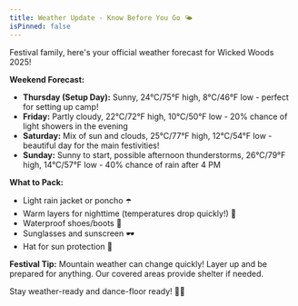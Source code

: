 ```yaml
---
title: Weather Update - Know Before You Go 🌤️
isPinned: false
---
```


Festival family, here's your official weather forecast for Wicked Woods 2025!

**Weekend Forecast:**
- **Thursday (Setup Day):** Sunny, 24°C/75°F high, 8°C/46°F low - perfect for setting up camp!
- **Friday:** Partly cloudy, 22°C/72°F high, 10°C/50°F low - 20% chance of light showers in the evening
- **Saturday:** Mix of sun and clouds, 25°C/77°F high, 12°C/54°F low - beautiful day for the main festivities!
- **Sunday:** Sunny to start, possible afternoon thunderstorms, 26°C/79°F high, 14°C/57°F low - 40% chance of rain after 4 PM

**What to Pack:**
- Light rain jacket or poncho ☂️
- Warm layers for nighttime (temperatures drop quickly!) 🧥
- Waterproof shoes/boots 👟
- Sunglasses and sunscreen 🕶️
- Hat for sun protection 🧢

**Festival Tip:** Mountain weather can change quickly! Layer up and be prepared for anything. Our covered areas provide shelter if needed.

Stay weather-ready and dance-floor ready! 💃✨